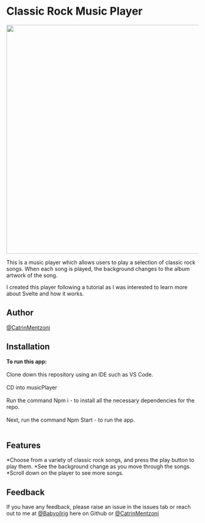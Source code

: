 Classic Rock Music Player
===========

<img src="https://user-images.githubusercontent.com/93347177/158150448-7a46471c-407f-4a53-b9a0-81cb4bc56a50.PNG" width="600px"><br/>

This is a music player which allows users to play a selection of classic rock songs. When each song is played, the background changes to the album artwork of the song.

I created this player following a tutorial as I was interested to learn more about Svelte and how it works.


**Author**
--------------
[@CatrinMentzoni](https://github.com/Babyoilrig)
 
**Installation**
-----------------

**To run this app:**
<br/><br/>
Clone down this repository using an IDE such as VS Code.
<br/><br/>
CD into musicPlayer
<br/><br/>
Run the command Npm i - to install all the necessary dependencies for the repo.
<br/><br/>
Next, run the command Npm Start - to run the app.
<br/><br/>
 
 
 
 
**Features**
-----------------
*Choose from a variety of classic rock songs, and press the play button to play them.
*See the background change as you move through the songs.
*Scroll down on the player to see more songs.
 
**Feedback**
-----------------
If you have any feedback, please raise an issue in the issues tab or reach out to me at [@Babyoilrig](https://github.com/Babyoilrig) here on Github or [@CatrinMentzoni](https://www.linkedin.com/in/catrin-mentzoni/) 
 
 
 






